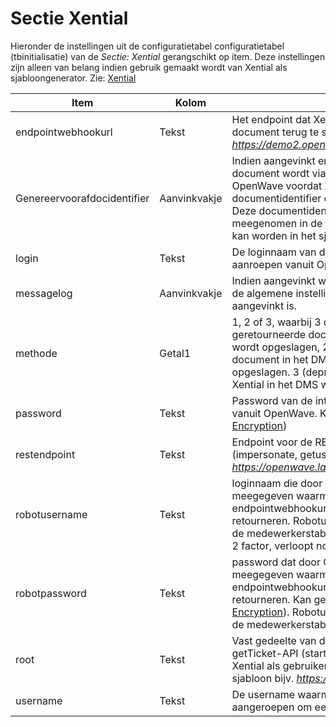 # Sectie Xential

Hieronder de instellingen uit de configuratietabel configuratietabel (tbinitialisatie) van de _Sectie: Xential_ gerangschikt op item. Deze instellingen zijn alleen van belang indien gebruik gemaakt wordt van Xential als sjabloongenerator. Zie: [Xential](/docs/probleemoplossing/programmablokken/xential.md)

| Item                        | Kolom        | Omschrijving                                                                                                                                                                                                                                                                                                                                                                                             |
| --------------------------- | ------------ | -------------------------------------------------------------------------------------------------------------------------------------------------------------------------------------------------------------------------------------------------------------------------------------------------------------------------------------------------------------------------------------------------------- |
| endpointwebhookurl          | Tekst        | Het endpoint dat Xential moet gebruiken om het samengestelde document terug te sturen naar OpenWave bijv. _<https://demo2.open-wave.nl:4444/api/xential/index.php>_                                                                                                                                                                                                                                      |
| Genereervoorafdocidentifier | Aanvinkvakje | Indien aangevinkt en methode = 2 (dus gegenereerde document wordt via stuf/zaak in DMS opgeslagen) dan zal OpenWave voordat Xential aangeroepen wordt, bij het DMS een documentidentifier opvragen (genereerDocumentidentificatie). Deze documentidentifier wordt in de xml met merge data meegenomen in de tag `<docidentifier>` zodat deze gebruikt kan worden in het sjabloon.                        |
| login                       | Tekst        | De loginnaam van de integratie-gebruiker voor de API-aanroepen vanuit OpenWave.                                                                                                                                                                                                                                                                                                                          |
| messagelog                  | Aanvinkvakje | Indien aangevinkt worden de berichten naar Xential gelogd mits de algemene instelling _Sectie: OWB en Item: MessageLog_ ook aangevinkt is.                                                                                                                                                                                                                                                               |
| methode                     | Getal1       | 1, 2 of 3, waarbij 3 deprecated is. 1 wil zeggen dat het geretourneerde document door OpenWave op de fileserver wordt opgeslagen, 2 wil zeggen dat het geretourneerde document in het DMS (stuf-zaak/dms) door OpenWave wordt opgeslagen. 3 (deprecated!) betekent dat het document door Xential in het DMS wordt opgeslagen.                                                                            |
| password                    | Tekst        | Password van de integratie-gebruiker voor de API-aanroepen vanuit OpenWave. Kan gecrypt worden opgeslagen (zie [Sectie Encryption](/docs/instellen_inrichten/configuratie/sectie_encryption.md))                                                                                                                                                                                                         |
| restendpoint                | Tekst        | Endpoint voor de REST aanroepen vanuit OpenWave (impersonate, getususbletemplates createticket, logout) bijv. _<https://openwave.labs.xential.nl/xential/modpages/next.oas/api>_                                                                                                                                                                                                                         |
| robotusername               | Tekst        | loginnaam die door OpenWave bij de getTicket-aanroep wordt meegegeven waarmee Xential zich kan identificeren op het endpointwebhookurl om het samengestelde document te retourneren. Robotusername en robotpassword moeten ook in de medewerkerstabel van OpenWave zijn opgeslagen (zonder 2 factor, verloopt nooit, geen loginverklaring).                                                              |
| robotpassword               | Tekst        | password dat door OpenWave bij de getTicket-aanroep wordt meegegeven waarmee Xential zich kan identificeren op het endpointwebhookurl om het samengestelde document te retourneren. Kan gecrypt worden opgeslagen (zie [Sectie Encryption](/docs/instellen_inrichten/configuratie/sectie_encryption.md)). Robotusername en robotpassword moeten ook in de medewerkerstabel van OpenWave zijn opgeslagen. |
| root                        | Tekst        | Vast gedeelte van de URL waaraan de respons van de getTicket-API (startDocumentUrl) aan vast wordt geplakt om Xential als gebruiker aan te kunnen roepen met het gekozen sjabloon bijv. _<https://openwave.labs.xential.nl>>_                                                                                                                                                                            |
| username                    | Tekst        | De username waarmee de impersonate-API moet worden aangeroepen om een sessie-id te verkrijgen.                                                                                                                                                                                                                                                                                                           |
